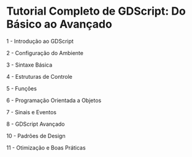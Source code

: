 # Tutorial Completo de GDScript: Do Básico ao Avançado

1 - Introdução ao GDScript

2 - Configuração do Ambiente

3 - Sintaxe Básica

4 - Estruturas de Controle

5 - Funções

6 - Programação Orientada a Objetos

7 - Sinais e Eventos

8 - GDScript Avançado

10 - Padrões de Design

11 - Otimização e Boas Práticas
